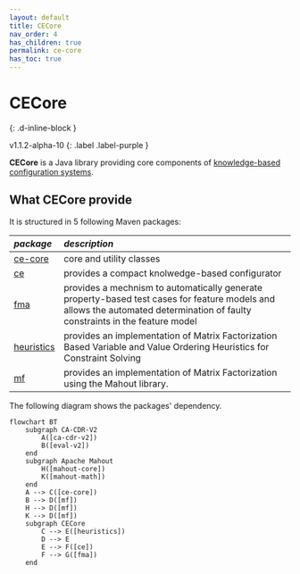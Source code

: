 ```yaml
---
layout: default
title: CECore
nav_order: 4
has_children: true
permalink: ce-core
has_toc: true
---
```


# CECore
{: .d-inline-block }

<span style = "text-transform: lowercase">v1.1.2-alpha-10</span>
{: .label .label-purple }

**CECore** is a Java library providing core components of [knowledge-based configuration systems].

## What CECore provide

It is structured in 5 following Maven packages:

| *package*                                       | *description*                            |
|:----------------------------------------------|:------------------------------------------|
| [ce-core]     | core and utility classes |
| [ce] | provides a compact knolwedge-based configurator |
| [fma]    | provides a mechnism to automatically generate property-based test cases for feature models and allows the automated determination of faulty constraints in the feature model |
| [heuristics]         | provides an implementation of Matrix Factorization Based Variable and Value Ordering Heuristics for Constraint Solving |
| [mf]      | provides an implementation of Matrix Factorization using the Mahout library. |

The following diagram shows the packages' dependency.

```mermaid
flowchart BT
    subgraph CA-CDR-V2
        A([ca-cdr-v2])
        B([eval-v2])
    end
    subgraph Apache Mahout
        H([mahout-core])
        K([mahout-math])
    end
    A --> C([ce-core])
    B --> D([mf])
    H --> D([mf])
    K --> D([mf])
    subgraph CECore
        C --> E([heuristics])
        D --> E
        E --> F([ce])
        F --> G([fma])
    end
```

<!-- Links -->
[ce-core]: core
[ce]: ce
[fma]: fma
[heuristics]: heuristics
[mf]: mf
[knowledge-based configuration systems]: https://en.wikipedia.org/wiki/Knowledge-based_configuration